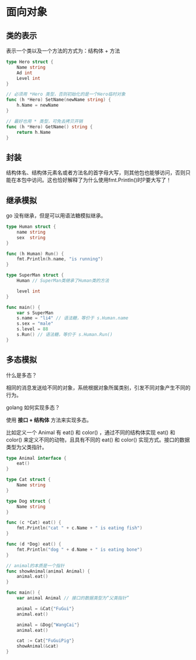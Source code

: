 # 面向对象

## 类的表示

表示一个类以及一个方法的方式为：结构体 + 方法

```go
type Hero struct {
    Name string
    Ad int
    Level int
}

// 必须用 *Hero 类型，否则初始化的是一个Hero临时对象
func (h *Hero) SetName(newName string) {
    h.Name = newName
}

// 最好也用 * 类型，可免去拷贝开销
func (h *Hero) GetName() string {
	return h.Name
}
```

## 封装

结构体名、结构体元素名或者方法名的首字母大写，则其他包也能够访问，否则只能在本包中访问。这也恰好解释了为什么使用fmt.Println()时P要大写了！

## 继承模拟

go 没有继承，但是可以用语法糖模拟继承。

```go
type Human struct {
	name string
	sex  string
}

func (h Human) Run() {
	fmt.Println(h.name, "is running")
}

type SuperMan struct {
	Human // SuperMan类继承了Human类的方法

	level int
}

func main() {
	var s SuperMan
	s.name = "li4" // 语法糖，等价于 s.Human.name
	s.sex = "male"
	s.level = 88
    s.Run() // 语法糖，等价于 s.Human.Run()
}
```

## 多态模拟

什么是多态？

相同的消息发送给不同的对象，系统根据对象所属类别，引发不同对象产生不同的行为。



golang 如何实现多态？

使用 **接口 + 结构体** 方法来实现多态。

比如定义一个 Animal 有 eat() 和 color() ，通过不同的结构体实现 eat() 和 color() 来定义不同的动物，且具有不同的 eat() 和 color() 实现方式。接口的数据类型为父类指针。

```go
type Animal interface {
	eat()
}

type Cat struct {
	Name string
}

type Dog struct {
	Name string
}

func (c *Cat) eat() {
	fmt.Println("cat " + c.Name + " is eating fish")
}

func (d *Dog) eat() {
	fmt.Println("dog " + d.Name + " is eating bone")
}

// animal的本质是一个指针
func showAnimal(animal Animal) {
	animal.eat()
}

func main() {
	var animal Animal // 接口的数据类型为“父类指针”

	animal = &Cat{"FuGui"}
	animal.eat()

	animal = &Dog{"WangCai"}
	animal.eat()

	cat := Cat{"FuGuiPig"}
	showAnimal(&cat)
}
```


